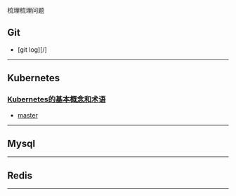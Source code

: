 梳理梳理问题

## Git
* [git log][/]

-------

## Kubernetes
### [Kubernetes的基本概念和术语](/Kubernetes)
* [master](/Kubernetes#master)

-------

## Mysql

-------

## Redis

-------




